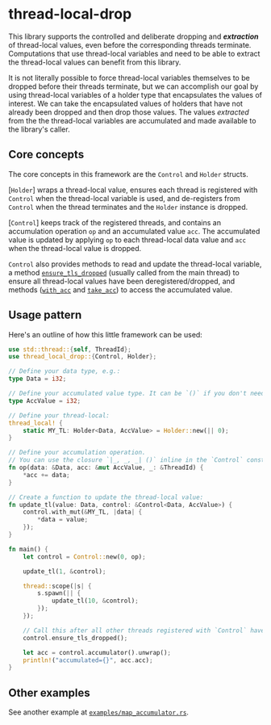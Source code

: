 # thread-local-drop

This library supports the controlled and deliberate dropping and **_extraction_** of thread-local values, even before the corresponding threads terminate. Computations that use thread-local variables and need to be able to extract the thread-local values can benefit from this library.

It is not literally possible to force thread-local variables themselves to be dropped before their threads terminate, but we can accomplish our goal by using thread-local variables of a holder type that encapsulates the values of interest. We can take the encapsulated values of holders that have not already been dropped and then drop those values. The values _extracted_ from the the thread-local variables are accumulated and made available to the library's caller.

## Core concepts

The core concepts in this framework are the `Control` and `Holder` structs.

[`Holder`] wraps a thread-local value, ensures each thread is registered with `Control` when the thread-local variable is used, and de-registers from `Control` when the thread terminates and the `Holder` instance is dropped.

[`Control`] keeps track of the registered threads, and contains an accumulation operation `op` and an accumulated value `acc`. The accumulated value is updated by applying `op` to each thread-local data value and `acc` when the thread-local value is dropped.

`Control` also provides methods to read and update the thread-local variable, a method [`ensure_tls_dropped`](Control::ensure_tls_dropped) (usually called from the main thread) to ensure all thread-local values have been deregistered/dropped, and methods ([`with_acc`](Control::with_acc) and [`take_acc`](Control::take_acc)) to access the accumulated value.

## Usage pattern

Here's an outline of how this little framework can be used:

```rust
use std::thread::{self, ThreadId};
use thread_local_drop::{Control, Holder};

// Define your data type, e.g.:
type Data = i32;

// Define your accumulated value type. It can be `()` if you don't need an accumulator.
type AccValue = i32;

// Define your thread-local:
thread_local! {
    static MY_TL: Holder<Data, AccValue> = Holder::new(|| 0);
}

// Define your accumulation operation.
// You can use the closure `|_, _, _| ()` inline in the `Control` constructor if you don't need an accumulator.
fn op(data: &Data, acc: &mut AccValue, _: &ThreadId) {
    *acc += data;
}

// Create a function to update the thread-local value:
fn update_tl(value: Data, control: &Control<Data, AccValue>) {
    control.with_mut(&MY_TL, |data| {
        *data = value;
    });
}

fn main() {
    let control = Control::new(0, op);

    update_tl(1, &control);

    thread::scope(|s| {
        s.spawn(|| {
            update_tl(10, &control);
        });
    });

    // Call this after all other threads registered with `Control` have been joined.
    control.ensure_tls_dropped();

    let acc = control.accumulator().unwrap();
    println!("accumulated={}", acc.acc);
}
```

## Other examples

See another example at [`examples/map_accumulator.rs`](https://github.com/pvillela/rust-thread-local-drop/blob/main/examples/map_accumulator.rs).
